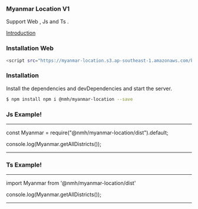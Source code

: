### Myanmar Location V1

Support Web , Js and Ts .

<a href="doc:introduction" target="_blank">Introduction</a>

### Installation Web

```sh
<script src="https://myanmar-location.s3.ap-southeast-1.amazonaws.com/bundle.js"></script>
```

### Installation

Install the dependencies and devDependencies and start the server.

```sh
$ npm install npm i @nmh/myanmar-location --save
```

### Js Example!

---

const Myanmar = require("@nmh/myanmar-location/dist").default;

console.log(Myanmar.getAllDistricts());

---

### Ts Example!

---

import Myanmar from '@nmh/myanmar-location/dist'

console.log(Myanmar.getAllDistricts());

---
